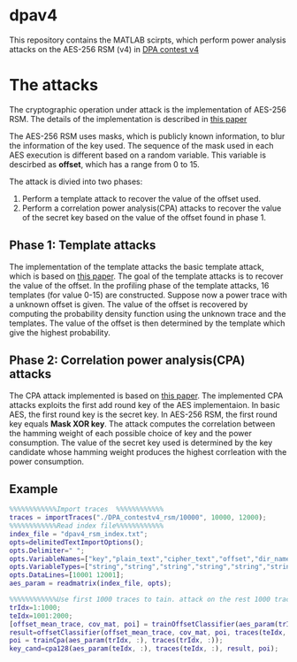 # dpav4
This repository contains the MATLAB scirpts, which perform power analysis attacks on the AES-256 RSM (v4) in [DPA contest v4](http://www.dpacontest.org/v4/index.php)

# The attacks
The cryptographic operation under attack is the implementation of AES-256 RSM. The details of the implementation is described in [this paper](http://www.dpacontest.org/v4/data/rsm/aes-rsm.pdf)

The AES-256 RSM uses masks, which is publicly known information, to blur the information of the key used. The sequence of the mask used in each AES execution is different based on a random variable. This variable is descirbed as **offset**, which has a range from 0 to 15. 

The attack is divied into two phases: 
1. Perform a template attack to recover the value of the offset used.
2. Perform a correlation power analysis(CPA) attacks to recover the value of the secret key based on the value of the offset found in phase 1.

## Phase 1: Template attacks 
The implementation of the template attacks the basic template attack, which is based on [this paper](http://citeseerx.ist.psu.edu/viewdoc/download?doi=10.1.1.126.6474&rep=rep1&type=pdf). The goal of the template attacks is to recover the value of the offset. In the profiling phase of the template attacks, 16 templates (for value 0-15) are constructed. Suppose now a power trace with a unknown offset is given. The value of the offset is recovered by computing the probability density function using the unknown trace and the templates. The value of the offset is then determined by the template which give the highest probability.

## Phase 2: Correlation power analysis(CPA) attacks
The CPA attack implemented is based on [this paper](https://link.springer.com/content/pdf/10.1007/978-3-540-28632-5_2.pdf). The implemented CPA attacks exploits the first add round key of the AES implementaion. In basic AES, the first round key is the secret key. In AES-256 RSM, the first round key equals **Mask XOR key**. The  attack computes the correlation between the hamming weight of each possible choice of key and the power consumption. The value of the secret key used is determined by the key candidate whose hamming weight produces the highest corrleation with the power consumption.

## Example 
```matlab
%%%%%%%%%%%%Import traces  %%%%%%%%%%%%
traces = importTraces("./DPA_contestv4_rsm/10000", 10000, 12000);
%%%%%%%%%%%%Read index file%%%%%%%%%%%%
index_file = "dpav4_rsm_index.txt";
opts=delimitedTextImportOptions();
opts.Delimiter=" ";
opts.VariableNames=["key","plain_text","cipher_text","offset","dir_name","file_name"];
opts.VariableTypes=["string","string","string","string","string","string"];
opts.DataLines=[10001 12001];
aes_param = readmatrix(index_file, opts);

%%%%%%%%%%%%Use first 1000 traces to tain. attack on the rest 1000 traces%%%%%%%%%%%%
trIdx=1:1000;
teIdx=1001:2000;
[offset_mean_trace, cov_mat, poi] = trainOffsetClassifier(aes_param(trIdx, :), traces(trIdx, :));
result=offsetClassifier(offset_mean_trace, cov_mat, poi, traces(teIdx, :));
poi = trainCpa(aes_param(trIdx, :), traces(trIdx, :));
key_cand=cpa128(aes_param(teIdx, :), traces(teIdx, :), result, poi);
```
